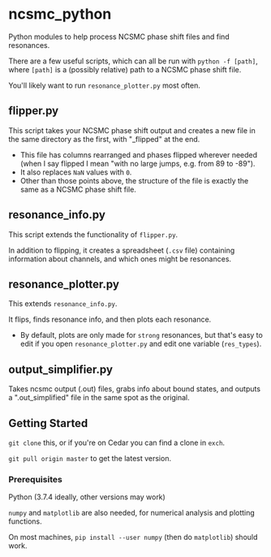 # ncsmc_python

Python modules to help process NCSMC phase shift files and find resonances.

There are a few useful scripts, which can all be run with `python -f [path]`,
where `[path]` is a (possibly relative) path to a NCSMC phase shift file.

You'll likely want to run `resonance_plotter.py` most often.

## flipper.py

This script takes your NCSMC phase shift output and creates a new file
in the same directory as the first, with "_flipped" at the end.

- This file has columns rearranged and phases flipped wherever needed
  (when I say flipped I mean "with no large jumps, e.g. from 89 to -89").
- It also replaces `NaN` values with `0`.
- Other than those points above, the structure of the file is exactly the same
  as a NCSMC phase shift file.

## resonance_info.py

This script extends the functionality of `flipper.py`.

In addition to flipping, it creates a spreadsheet (`.csv` file) containing
information about channels, and which ones might be resonances.

## resonance_plotter.py

This extends `resonance_info.py`.

It flips, finds resonance info, and then plots each resonance.

- By default, plots are only made for `strong` resonances, 
  but that's easy to edit if you open `resonance_plotter.py` and edit one variable
  (`res_types`).

## output_simplifier.py

Takes ncsmc output (.out) files, grabs info about bound states,
and outputs a ".out_simplified" file in the same spot as the original.

## Getting Started

`git clone` this, or if you're on Cedar you can find a clone in `exch`.

`git pull origin master` to get the latest version. 


### Prerequisites

Python (3.7.4 ideally, other versions may work)

`numpy` and `matplotlib` are also needed, for numerical analysis and plotting functions.

On most machines, `pip install --user numpy` (then do `matplotlib`) should work.
